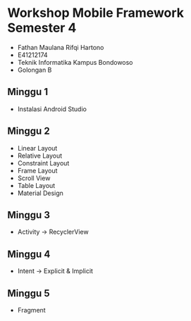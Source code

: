 # Workshop Mobile Framework Semester 4

- Fathan Maulana Rifqi Hartono
- E41212174
- Teknik Informatika Kampus Bondowoso
- Golongan B

## Minggu 1
- Instalasi Android Studio

## Minggu 2
- Linear Layout
- Relative Layout
- Constraint Layout
- Frame Layout
- Scroll View
- Table Layout
- Material Design

## Minggu 3
- Activity -> RecyclerView

## Minggu 4
- Intent -> Explicit & Implicit

## Minggu 5
- Fragment
